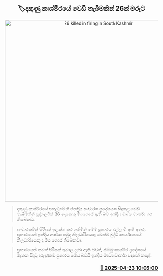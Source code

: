 <p align='center'><b><h2 align='center' title='26 killed in firing in South Kashmir'>🏷දකුණු කාශ්මීරයේ වෙඩි තැබීමකින් 26ක් මරුට</h2></b></p>
<p align='center'><img src='https://helakuru.sgp1.cdn.digitaloceanspaces.com/esana/images/lib/kashmir-n.jpg' width='600' alt='26 killed in firing in South Kashmir'></p>

> දකුණු කාශ්මීරයේ පහල්ගම් හි ජනප්‍රිය සංචාරක ප්‍රදේශයක සිදුකළ වෙඩි තැබීමකින් පුද්ගලයින් 26 දෙනෙකු මියගොස් ඇති බව ඉන්දීය මාධ්‍ය වාර්තා කර තිබෙනවා.

> සංචාරකයින් පිරිසක් ඉලක්ක කර ගනිමින් මෙම ප්‍රහාරය එල්ල වී ඇති අතර, ප්‍රහාරයෙන් ඉන්දීය නාවික හමුදා නිලධාරියෙකු මෙන්ම බුද්ධි කාර්යාංශයේ නිලධාරියෙකු ද මිය ගොස් තිබෙනවා.

> ප්‍රහාරයෙන් තවත් පිරිසක් තුවාල ලබා ඇති බවත්, ජම්මු-කාශ්මීර ප්‍රදේශයේ මෑතක සිදුවූ දරුණුතම ප්‍රහාරය මෙය බවයි ඉන්දීය මාධ්‍ය වාර්තා සඳහන් කළේ.



<h3 align='right'><a href='https://www.helakuru.lk/esana/p/109448/'>📅 2025-04-23 10:05:00</a></h3>
